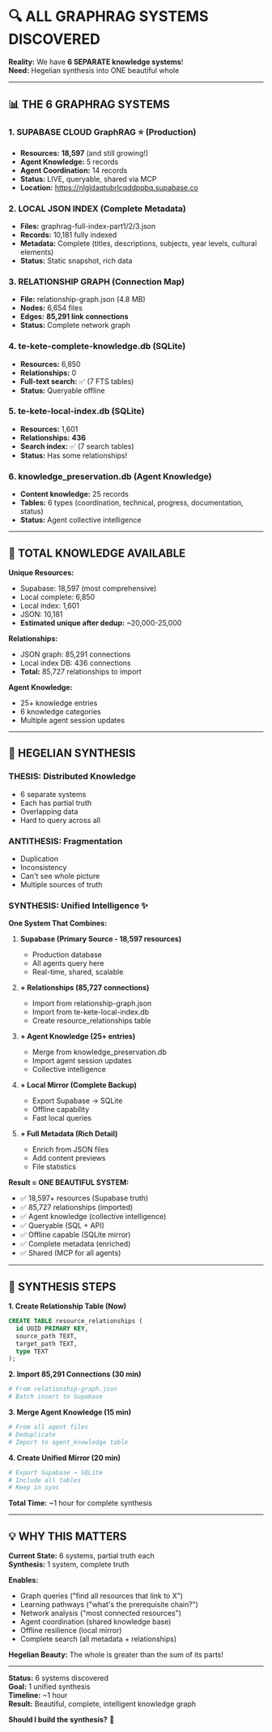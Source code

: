 # 🔍 ALL GRAPHRAG SYSTEMS DISCOVERED

**Reality:** We have **6 SEPARATE knowledge systems**!  
**Need:** Hegelian synthesis into ONE beautiful whole  

---

## 📊 THE 6 GRAPHRAG SYSTEMS

### **1. SUPABASE CLOUD GraphRAG** ⭐ (Production)
- **Resources:** **18,597** (and still growing!)
- **Agent Knowledge:** 5 records
- **Agent Coordination:** 14 records
- **Status:** LIVE, queryable, shared via MCP
- **Location:** https://nlgldaqtubrlcqddppbq.supabase.co

### **2. LOCAL JSON INDEX** (Complete Metadata)
- **Files:** graphrag-full-index-part1/2/3.json
- **Records:** 10,181 fully indexed
- **Metadata:** Complete (titles, descriptions, subjects, year levels, cultural elements)
- **Status:** Static snapshot, rich data

### **3. RELATIONSHIP GRAPH** (Connection Map)
- **File:** relationship-graph.json (4.8 MB)
- **Nodes:** 6,654 files
- **Edges:** **85,291 link connections**
- **Status:** Complete network graph

### **4. te-kete-complete-knowledge.db** (SQLite)
- **Resources:** 6,850
- **Relationships:** 0
- **Full-text search:** ✅ (7 FTS tables)
- **Status:** Queryable offline

### **5. te-kete-local-index.db** (SQLite) 
- **Resources:** 1,601
- **Relationships:** **436**
- **Search index:** ✅ (7 search tables)
- **Status:** Has some relationships!

### **6. knowledge_preservation.db** (Agent Knowledge)
- **Content knowledge:** 25 records
- **Tables:** 6 types (coordination, technical, progress, documentation, status)
- **Status:** Agent collective intelligence

---

## 🎯 TOTAL KNOWLEDGE AVAILABLE

**Unique Resources:**
- Supabase: 18,597 (most comprehensive)
- Local complete: 6,850
- Local index: 1,601
- JSON: 10,181
- **Estimated unique after dedup:** ~20,000-25,000

**Relationships:**
- JSON graph: 85,291 connections
- Local index DB: 436 connections
- **Total:** 85,727 relationships to import

**Agent Knowledge:**
- 25+ knowledge entries
- 6 knowledge categories
- Multiple agent session updates

---

## 🌟 HEGELIAN SYNTHESIS

### **THESIS: Distributed Knowledge**
- 6 separate systems
- Each has partial truth
- Overlapping data
- Hard to query across all

### **ANTITHESIS: Fragmentation**
- Duplication
- Inconsistency
- Can't see whole picture
- Multiple sources of truth

### **SYNTHESIS: Unified Intelligence** ✨

**One System That Combines:**

1. **Supabase (Primary Source - 18,597 resources)**
   - Production database
   - All agents query here
   - Real-time, shared, scalable

2. **+ Relationships (85,727 connections)**
   - Import from relationship-graph.json
   - Import from te-kete-local-index.db
   - Create resource_relationships table

3. **+ Agent Knowledge (25+ entries)**
   - Merge from knowledge_preservation.db
   - Import agent session updates
   - Collective intelligence

4. **+ Local Mirror (Complete Backup)**
   - Export Supabase → SQLite
   - Offline capability
   - Fast local queries

5. **+ Full Metadata (Rich Detail)**
   - Enrich from JSON files
   - Add content previews
   - File statistics

**Result = ONE BEAUTIFUL SYSTEM:**
- ✅ 18,597+ resources (Supabase truth)
- ✅ 85,727 relationships (imported)
- ✅ Agent knowledge (collective intelligence)
- ✅ Queryable (SQL + API)
- ✅ Offline capable (SQLite mirror)
- ✅ Complete metadata (enriched)
- ✅ Shared (MCP for all agents)

---

## 🔧 SYNTHESIS STEPS

**1. Create Relationship Table (Now)**
```sql
CREATE TABLE resource_relationships (
  id UUID PRIMARY KEY,
  source_path TEXT,
  target_path TEXT,
  type TEXT
);
```

**2. Import 85,291 Connections (30 min)**
```python
# From relationship-graph.json
# Batch insert to Supabase
```

**3. Merge Agent Knowledge (15 min)**
```python
# From all agent files
# Deduplicate
# Import to agent_knowledge table
```

**4. Create Unified Mirror (20 min)**
```python
# Export Supabase → SQLite
# Include all tables
# Keep in sync
```

**Total Time:** ~1 hour for complete synthesis

---

## 💡 WHY THIS MATTERS

**Current State:** 6 systems, partial truth each  
**Synthesis:** 1 system, complete truth  

**Enables:**
- Graph queries ("find all resources that link to X")
- Learning pathways ("what's the prerequisite chain?")
- Network analysis ("most connected resources")
- Agent coordination (shared knowledge base)
- Offline resilience (local mirror)
- Complete search (all metadata + relationships)

**Hegelian Beauty:** The whole is greater than the sum of its parts!

---

**Status:** 6 systems discovered  
**Goal:** 1 unified synthesis  
**Timeline:** ~1 hour  
**Result:** Beautiful, complete, intelligent knowledge graph  

**Should I build the synthesis?** 🌟

